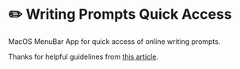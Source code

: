 # ✏️ Writing Prompts Quick Access 

MacOS MenuBar App for quick access of online writing prompts.

Thanks for helpful guidelines from [this article](https://camillovisini.com/create-macos-menu-bar-app-pomodoro/).